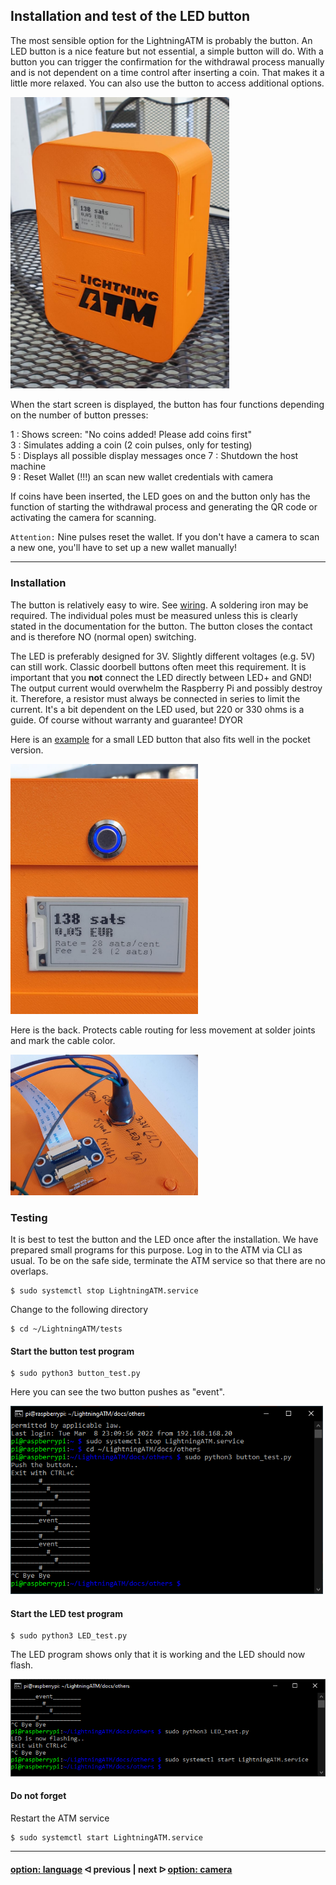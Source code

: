 ##  Installation and test of the LED button

The most sensible option for the LightningATM is probably the button. An LED button is a nice feature but not essential, a simple button will do. 
With a button you can trigger the confirmation for the withdrawal process manually and is not dependent on a time control after inserting a coin. 
That makes it a little more relaxed. You can also use the button to access additional options.

<img src="../pictures/button_ATM.jpg" width="350">

When the start screen is displayed, the button has four functions depending on the number of button presses:

1 : Shows screen: "No coins added! Please add coins first"  
3 : Simulates adding a coin (2 coin pulses, only for testing)  
5 : Displays all possible display messages once 
7 : Shutdown the host machine  
9 : Reset Wallet (!!!) an scan new wallet credentials with camera  

If coins have been inserted, the LED goes on and the button only has the function of starting the withdrawal process and generating the QR code or activating the camera for scanning.

`Attention:` Nine pulses reset the wallet. If you don't have a camera to scan a new one, you'll have to set up a new wallet manually!

---

### Installation
  
The button is relatively easy to wire. See [wiring](/docs/guide/wiring.md). A soldering iron may be required. The individual poles must be measured unless this is clearly stated in the documentation for the button. The button closes the contact and is therefore NO (normal open) switching.

The LED is preferably designed for 3V. Slightly different voltages (e.g. 5V) can still work. Classic doorbell buttons often meet this requirement.
It is important that you **not** connect the LED directly between LED+ and GND! The output current would overwhelm the Raspberry Pi and possibly destroy it. Therefore, a resistor must always be connected in series to limit the current. It's a bit dependent on the LED used, but 220 or 330 ohms is a guide. Of course without warranty and guarantee! DYOR

Here is an [example](https://www.amazon.de/dp/B00UFNI47I/) for a small LED button that also fits well in the pocket version.

<img src="../pictures/button_front.jpg" width="300">

Here is the back. Protects cable routing for less movement at solder joints and mark the cable color. 

<img src="../pictures/button_back.jpg" width="300">

### Testing

It is best to test the button and the LED once after the installation. We have prepared small programs for this purpose. Log in to the ATM via CLI as usual. To be on the safe side, terminate the ATM service so that there are no overlaps.

	$ sudo systemctl stop LightningATM.service

Change to the following directory

	$ cd ~/LightningATM/tests

#### Start the button test program

    $ sudo python3 button_test.py
    
Here you can see the two button pushes as "event".

<img src="../pictures/button_button_test.png" width="500">

####   Start the LED test program

    $ sudo python3 LED_test.py
    
The LED program shows only that it is working and the LED should now flash.

<img src="../pictures/button_LED_test.png" width="600">

#### Do not forget

 Restart the ATM service

    $ sudo systemctl start LightningATM.service

---

#### [option: language](/docs/guide/languages.md)  ᐊ  previous | next  ᐅ  [option: camera](/docs/guide/camera.md)
